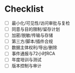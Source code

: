 # Checklist

- [ ] 最小化/可见性/访问审批与复检
- [ ] 同意与目的限制/留存计划
- [ ] 加密/脱敏/传输与存储
- [ ] 第三方/脚本/插件合规
- [ ] 数据主体权利/导出/删除
- [ ] 事件通报与72小时RCA
- [ ] 年度培训与测试
- [ ] 版本控制与审计
